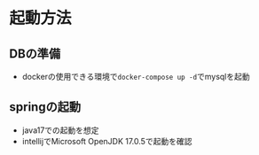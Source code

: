 # 起動方法
## DBの準備
- dockerの使用できる環境で`docker-compose up -d`でmysqlを起動
## springの起動
- java17での起動を想定
- intellijでMicrosoft OpenJDK 17.0.5で起動を確認